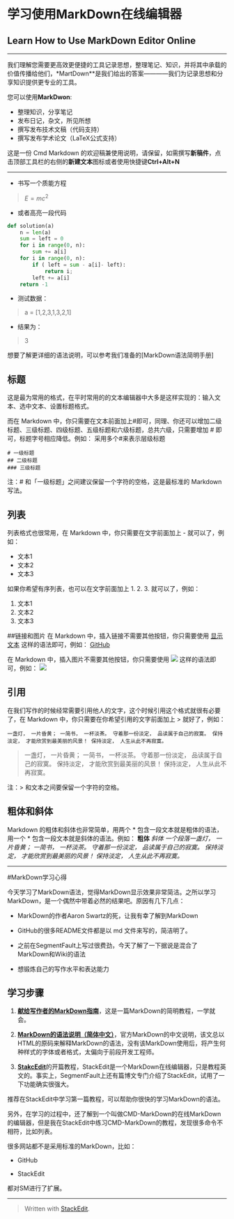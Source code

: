 # 学习使用MarkDown在线编辑器
## Learn How to Use MarkDown Editor Online

------
我们理解您需要更高效更便捷的工具记录思想，整理笔记、知识，并将其中承载的价值传播给他们，*MartDown**是我们给出的答案————我们为记录思想和分享知识提供更专业的工具。

您可以使用**MarkDwon**:

- 整理知识，分享笔记
- 发布日记，杂文，所见所想
- 撰写发布技术文稿（代码支持）
- 撰写发布学术论文（LaTeX公式支持）

这是一份 Cmd Markdown 的欢迎稿兼使用说明，请保留，如需撰写**新稿件**，点击顶部工具栏的右侧的**新建文本**图标或者使用快捷键**Ctrl+Alt+N**

------
- 书写一个质能方程
>$E=mc^2$
- 或者高亮一段代码
```Python
def solution(a)
    n = len(a)
    sum = left = 0
    for i in range(0, n):
        sum += a[i]
    for i in range(0, n):
        if ( left = sum - a[i]- left):
            return i;
        left += a[i]
    return -1
```        
- 测试数据：
> a = [1,2,3,1,3,2,1]
- 结果为：
> 3

想要了解更详细的语法说明，可以参考我们准备的[MarkDown语法简明手册]

## 标题
这是最为常用的格式，在平时常用的的文本编辑器中大多是这样实现的：输入文本、选中文本、设置标题格式。

而在 Markdown 中，你只需要在文本前面加上#即可，同理、你还可以增加二级标题、三级标题、四级标题、五级标题和六级标题，总共六级，只需要增加  # 即可，标题字号相应降低。例如：
采用多个#来表示层级标题
```
# 一级标题
## 二级标题
### 三级标题
```
注：# 和「一级标题」之间建议保留一个字符的空格，这是最标准的 Markdown 写法。

## 列表

列表格式也很常用，在 Markdown 中，你只需要在文字前面加上 - 就可以了，例如：

- 文本1
- 文本2
- 文本3

如果你希望有序列表，也可以在文字前面加上 1. 2. 3. 就可以了，例如：

1. 文本1
2. 文本2
3. 文本3

##链接和图片
在 Markdown 中，插入链接不需要其他按钮，你只需要使用 [显示文本](链接地址) 这样的语法即可，例如：
[GitHub](https://github.com/)

在 Markdown 中，插入图片不需要其他按钮，你只需要使用 ![](图片链接地址) 这样的语法即可，例如：
![](http://ww4.sinaimg.cn/bmiddle/aa397b7fjw1dzplsgpdw5j.jpg)

## 引用
在我们写作的时候经常需要引用他人的文字，这个时候引用这个格式就很有必要了，在 Markdown 中，你只需要在你希望引用的文字前面加上 > 就好了，例如：
```
一盏灯， 一片昏黄； 一简书， 一杯淡茶。 守着那一份淡定， 品读属于自己的寂寞。 保持淡定， 才能欣赏到最美丽的风景！ 保持淡定， 人生从此不再寂寞。
```
> 一盏灯， 一片昏黄； 一简书， 一杯淡茶。 守着那一份淡定， 品读属于自己的寂寞。 保持淡定， 才能欣赏到最美丽的风景！ 保持淡定， 人生从此不再寂寞。

注：> 和文本之间要保留一个字符的空格。

## 粗体和斜体

Markdown 的粗体和斜体也非常简单，用两个 * 包含一段文本就是粗体的语法，用一个 * 包含一段文本就是斜体的语法。例如：
**粗体**
*斜体*
*一个段落一盏灯， 一片昏黄； 一简书， 一杯淡茶。 守着那一份淡定， 品读属于自己的寂寞。 保持淡定， 才能欣赏到最美丽的风景！ 保持淡定， 人生从此不再寂寞。*

-----

#MarkDown学习心得

今天学习了MarkDown语法，觉得MarkDown显示效果非常简洁。之所以学习MarkDown，是一个偶然中带着必然的结果吧。原因有几下几点：

- MarkDown的作者Aaron Swartz的死，让我有幸了解到MarkDown

- GitHub的很多README文件都是以 md 文件来写的，简洁明了。

- 之前在SegmentFault上写过很费劲，今天了解了一下据说是混合了MarkDown和Wiki的语法

- 想锻炼自己的写作水平和表达能力

## 学习步骤

1. [**献给写作者的MarkDown指南**](http://jianshu.io/p/q81RER)，这是一篇MarkDown的简明教程，一学就会。

2. [**MarkDown的语法说明（简体中文）**](http://wowubuntu.com/markdown/)，官方MarkDown的中文说明，该文总以HTML的原码来解释MarkDown的语法，没有该MarkDown使用后，将产生何种样式的字体或者格式，太偏向于前段开发工程师。

3. [**StakcEdit**](https://stackedit.io/#)的开篇教程，StackEdit是一个MarkDown在线编辑器，只是教程英文的。事实上，SegmentFault上还有篇博文专门介绍了StackEdit，试用了一下功能确实很强大。

推荐在StackEdit中学习第一篇教程，可以帮助你很快的学习MarkDown的语法。

另外，在学习的过程中，还了解到一个叫做CMD-MarkDown的在线MarkDown的编辑器，但是我在StackEdit中练习CMD-MarkDown的教程，发现很多命令不相符，比如列表。



很多网站都不是采用标准的MarkDown，比如：

- GitHub

- StackEdit

都对SM进行了扩展。


------


> Written with [StackEdit](https://stackedit.io/).